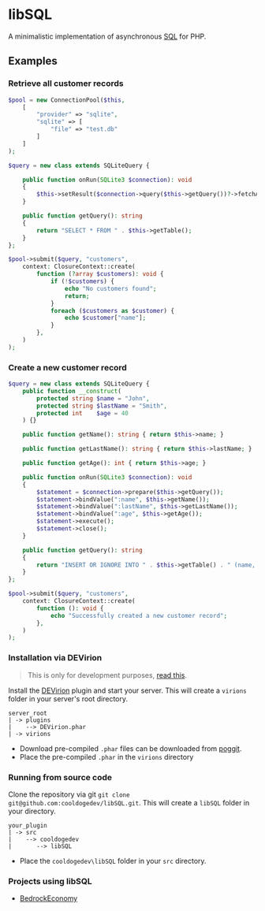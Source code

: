 # libSQL

A minimalistic implementation of asynchronous [SQL](https://en.wikipedia.org/wiki/SQL) for PHP.

## Examples

### Retrieve all customer records

```php
$pool = new ConnectionPool($this,
    [
        "provider" => "sqlite",
        "sqlite" => [
            "file" => "test.db"
        ]
    ]
);

$query = new class extends SQLiteQuery {

    public function onRun(SQLite3 $connection): void
    {
        $this->setResult($connection->query($this->getQuery())?->fetchArray() ?: null);
    }

    public function getQuery(): string
    {
        return "SELECT * FROM " . $this->getTable();
    }
};

$pool->submit($query, "customers",
    context: ClosureContext::create(
        function (?array $customers): void {
            if (!$customers) {
                echo "No customers found";
                return;
            }
            foreach ($customers as $customer) {
                echo $customer["name"];
            }
        },
    )
);
```

### Create a new customer record

```php
$query = new class extends SQLiteQuery {
    public function __construct(
        protected string $name = "John",
        protected string $lastName = "Smith",
        protected int    $age = 40
    ) {}

    public function getName(): string { return $this->name; }

    public function getLastName(): string { return $this->lastName; }

    public function getAge(): int { return $this->age; }

    public function onRun(SQLite3 $connection): void
    {
        $statement = $connection->prepare($this->getQuery());
        $statement->bindValue(":name", $this->getName());
        $statement->bindValue(":lastName", $this->getLastName());
        $statement->bindValue(":age", $this->getAge());
        $statement->execute();
        $statement->close();
    }

    public function getQuery(): string
    {
        return "INSERT OR IGNORE INTO " . $this->getTable() . " (name, lastName, age) VALUES (:name, :lastName, :age)";
    }
};

$pool->submit($query, "customers",
    context: ClosureContext::create(
        function (): void {
            echo "Successfully created a new customer record";
        },
    )
);
```

### Installation via DEVirion

> This is only for development purposes, [read this](https://github.com/cooldogedev/libSQL/issues/3).

Install the [DEVirion](https://poggit.pmmp.io/ci/poggit/devirion/DEVirion) plugin and start your server. This will create a `virions` folder in your server's root directory.

```
server_root
| -> plugins
|    --> DEVirion.phar
| -> virions
```

- Download pre-compiled `.phar` files can be downloaded from [poggit](https://poggit.pmmp.io/ci/cooldogedev/libSQL/libSQL).
- Place the pre-compiled `.phar` in the `virions` directory

### Running from source code

Clone the repository via git `git clone git@github.com:cooldogedev/libSQL.git`. This will create a `libSQL` folder in your directory.

```
your_plugin
| -> src
|    --> cooldogedev
|       --> libSQL
```

- Place the `cooldogedev\libSQL` folder in your `src` directory.

### Projects using libSQL
- [BedrockEconomy](https://github.com/cooldogedev/BedrockEconomy)
